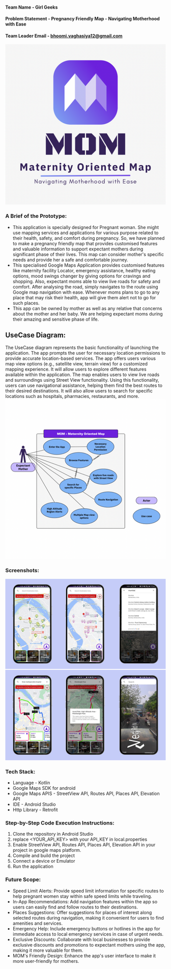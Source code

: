 #### Team Name - Girl Geeks
#### Problem Statement - Pregnancy Friendly Map - Navigating Motherhood with Ease
#### Team Leader Email - bhoomi.vaghasiya12@gmail.com

![LOGO](/images/logo.png)

### A Brief of the Prototype:
- This application is specially designed for Pregnant woman. She might use mapping services and applications for various purpose related to their health, safety, and comfort during pregnancy. So, we have planned to make a pregnancy friendly map that provides customised features and valuable information to support expectant mothers during significant phase of their lives. This map can consider mother's specific needs and provide her a safe and comfortable journey.
- This specialised Google Maps Application provides customised features like maternity facility Locator, emergency assistance, healthy eating options, mood swings changer by giving options for cravings and shopping. Also, expectant moms able to view live roads for safety and comfort. After analysing the road, simply navigates to the route using Google map navigation with ease. Whenever moms plans to go to any place that may risk their health, app will give them alert not to go for such places.
- This app can be owned by mother as well as any relative that concerns about the mother and her baby. We are helping expectant moms during their amazing and sensitive phase of life.

## UseCase Diagram:
The UseCase diagram represents the basic functionality of launching the application. The app prompts the user for necessary location permissions to provide accurate location-based services. The app offers users various map view options (e.g., satellite view, terrain view) for a customized mapping experience. It will allow users to explore different features available within the application. The map enables users to view live roads and surroundings using Street View functionality. Using this functionality, users can use navigational assistance, helping them find the best routes to their desired destinations. It will also allow users to search for specific locations such as hospitals, pharmacies, restaurants, and more.
![UML_DIAGRAM](/images/usecase_diagram.png)

### Screenshots:
![App Screenshot](/images/screenshot1.png)
![App Screenshot](/images/screenshot2.png)


### Tech Stack:
- Language - Kotlin
- Google Maps SDK for android
- Google Maps APIS - StreetView API, Routes API, Places API, Elevation API
- IDE - Android Studio
- Http Library - Retrofit

### Step-by-Step Code Execution Instructions:
1. Clone the repository in Android Studio
2. replace <YOUR_API_KEY> with your API_KEY in local.properties
3. Enable StreetView API, Routes API, Places API, Elevation API in your project in google maps platform.
4. Compile and build the project
5. Connect a device or Emulator
6. Run the application

### Future Scope:
- Speed Limit Alerts: Provide speed limit information for specific routes to help pregnant women stay within safe speed limits while traveling.
- In-App Recommendations: Add navigation features within the app so users can easily find and follow routes to their destinations.
- Places Suggestions: Offer suggestions for places of interest along selected routes during navigation, making it convenient for users to find amenities and services.
- Emergency Help: Include emergency buttons or hotlines in the app for immediate access to local emergency services in case of urgent needs.
- Exclusive Discounts: Collaborate with local businesses to provide exclusive discounts and promotions to expectant mothers using the app, making it more valuable for them.
- MOM's Friendly Design: Enhance the app's user interface to make it more user-friendly for mothers.